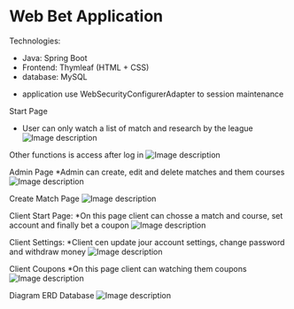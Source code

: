 # Web Bet Application

Technologies:
 - Java: Spring Boot 
 - Frontend: Thymleaf (HTML + CSS)   
 - database: MySQL 
 
 * application use WebSecurityConfigurerAdapter to session maintenance

Start Page
 * User can only watch a list of match and research by the league
![Image description](https://github.com/Raval97/Web-Application_BetApi/blob/master/screens/startPage.PNG?raw=true)


Other functions is access after log in
![Image description](https://github.com/Raval97/Web-Application_BetApi/blob/master/screens/logIn.PNG?raw=true)

Admin Page
 *Admin can create, edit and delete matches and them courses
![Image description](https://github.com/Raval97/Web-Application_BetApi/blob/master/screens/admin.PNG?raw=true)

Create Match Page
![Image description](https://github.com/Raval97/Web-Application_BetApi/blob/master/screens/adminNewMatch.PNG?raw=true)

Client Start Page:
 *On this page client can chosse a match and course, set account and finally bet a coupon
![Image description](https://github.com/Raval97/Web-Application_BetApi/blob/master/screens/client.PNG?raw=true)

Client Settings:
 *Client cen update jour account settings, change password and withdraw money
![Image description](https://github.com/Raval97/Web-Application_BetApi/blob/master/screens/clientCoupons.PNG?raw=true)

Client Coupons
 *On this page client can watching them coupons
![Image description](https://github.com/Raval97/Web-Application_BetApi/blob/master/screens/clientSettings.PNG?raw=true)

Diagram ERD Database
![Image description](https://github.com/Raval97/Web-Application_BetApi/blob/master/screens/databse.PNG?raw=true)

